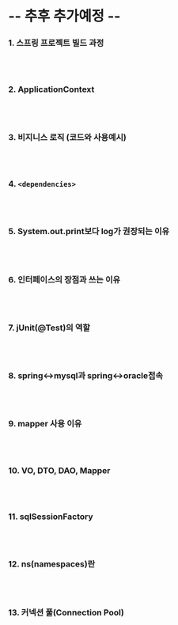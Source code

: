 # **-- 추후 추가예정 --**

### 1. 스프링 프로젝트 빌드 과정
<br><br>

### 2. ApplicationContext
<br><br>

### 3. 비지니스 로직 (코드와 사용예시)
<br><br>

### 4. `<dependencies>`
<br><br>

### 5. System.out.print보다 log가 권장되는 이유
<br><br>

### 6. 인터페이스의 장점과 쓰는 이유
<br><br>

### 7. jUnit(@Test)의 역할
<br><br>

### 8. spring<->mysql과 spring<->oracle접속
<br><br>

### 9. mapper 사용 이유
<br><br>

### 10. VO, DTO, DAO, Mapper
<br><br>

### 11. sqlSessionFactory
<br><br>

### 12. ns(namespaces)란
<br><br>

### 13. 커넥션 풀(Connection Pool)